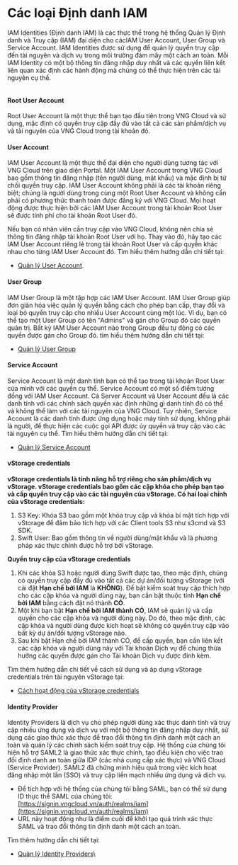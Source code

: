 # Các loại Định danh IAM

IAM Identities (Định danh IAM) là các thực thể trong hệ thống Quản lý Định danh và Truy cập (IAM) đại diện cho cácIAM User Account, User Group và Service Account. IAM Identities được sử dụng để quản lý quyền truy cập đến tài nguyên và dịch vụ trong môi trường đám mây một cách an toàn. Mỗi IAM Identity có một bộ thông tin đăng nhập duy nhất và các quyền liên kết liên quan xác định các hành động mà chúng có thể thực hiện trên các tài nguyên cụ thể.

<figure><img src="https://docs.vngcloud.vn/download/attachments/59806590/Identities-Page-1.drawio%20(1).png?version=1&#x26;modificationDate=1691474663000&#x26;api=v2" alt=""><figcaption></figcaption></figure>

#### Root User Account <a href="#iamidentities-rootuseraccount" id="iamidentities-rootuseraccount"></a>

Root User Account là một thực thể bạn tạo đầu tiên trong VNG Cloud và sử dụng, mặc định có quyền truy cập đầy đủ vào tất cả các sản phẩm/dịch vụ và tài nguyên của VNG Cloud trong tài khoản đó.

#### User Account <a href="#iamidentities-useraccount" id="iamidentities-useraccount"></a>

IAM User Account là một thực thể đại diện cho người dùng tương tác với VNG Cloud trên giao diện Portal. Một IAM User Account trong VNG Cloud bao gồm thông tin đăng nhập (tên người dùng, mật khẩu) và mặc định bị từ chối quyền truy cập. IAM User Account không phải là các tài khoản riêng biệt; chúng là người dùng trong cùng một Root User Account và không cần phải có phương thức thanh toán được đăng ký với VNG Cloud. Mọi hoạt động được thực hiện bởi các IAM User Account trong tài khoản Root User sẽ được tính phí cho tài khoản Root User đó.

Nếu bạn có nhân viên cần truy cập vào VNG Cloud, không nên chia sẻ thông tin đăng nhập tài khoản Root User với họ. Thay vào đó, hãy tạo các IAM User Account riêng lẻ trong tài khoản Root User và cấp quyền khác nhau cho từng IAM User Account đó. Tìm hiểu thêm hướng dẫn chi tiết tại:

* [Quản lý User Account](https://docs.vngcloud.vn/pages/viewpage.action?pageId=59806682).

#### User Group <a href="#iamidentities-usergroup" id="iamidentities-usergroup"></a>

IAM User Group là một tập hợp các IAM User Account. IAM User Group giúp đơn giản hóa việc quản lý quyền bằng cách cho phép bạn cấp, thay đổi và loại bỏ quyền truy cập cho nhiều User Account cùng một lúc. Ví dụ, bạn có thể tạo một User Group có tên "Admins" và gán cho Group đó các quyền quản trị. Bất kỳ IAM User Account nào trong Group đều tự động có các quyền được gán cho Group đó. tìm hiểu thêm hướng dẫn chi tiết tại:

* [Quản lý User Group](tai-khoan-user-groups.md)

#### Service Account <a href="#iamidentities-serviceaccount" id="iamidentities-serviceaccount"></a>

Service Account là một danh tính bạn có thể tạo trong tài khoản Root User của mình với các quyền cụ thể. Service Account có một số điểm tương đồng với IAM User Account. Cả Server Account và User Account đều là các danh tính với các chính sách quyền xác định những gì danh tính đó có thể và không thể làm với các tài nguyên của VNG Cloud. Tuy nhiên, Service Account là các danh tính được ứng dụng hoặc máy tính sử dụng, không phải là người, để thực hiện các cuộc gọi API được ủy quyền và truy cập vào các tài nguyên cụ thể. Tìm hiểu thêm hướng dẫn chi tiết tại:

* [Quản lý Service Account](../../vstorage/vstorage-hcm03/quan-ly-truy-cap/quan-ly-tai-khoan-truy-cap-vstorage/tai-khoan-service-account/khoi-tao-tai-khoan-service-account.md)

#### vStorage credentials <a href="#iamidentities-vstoragecredentials" id="iamidentities-vstoragecredentials"></a>

**vStorage credentials là tính năng hỗ trợ riêng cho sản phẩm/dịch vụ vStorage. vStorage credentials bao gồm các cặp khóa cho phép bạn tạo và cấp quyền truy cập vào các tài nguyên của vStorage. Có hai loại chính của vStorage credentials:**

1. S3 Key: Khóa S3 bao gồm một khóa truy cập và khóa bí mật tích hợp với vStorage để đảm bảo tích hợp với các Client tools S3 như s3cmd và S3 SDK.
2. Swift User: Bao gồm thông tin về người dùng/mật khẩu và là phương pháp xác thực chính được hỗ trợ bởi vStorage.

**Quyền truy cập của vStorage credentials**

1. Khi các khóa S3 hoặc người dùng Swift được tạo, theo mặc định, chúng có quyền truy cập đầy đủ vào tất cả các dự án/đối tượng vStorage (với cài đặt **Hạn chế bởi IAM** là **KHÔNG**). Để bật kiểm soát truy cập thích hợp cho các cặp khóa và người dùng này, bạn cần bật thuộc tính **Hạn chế bởi IAM** bằng cách đặt nó thành **CÓ**.
2. Một khi bạn bật **Hạn chế bởi IAM thành CÓ**, IAM sẽ quản lý và cấp quyền cho các cặp khóa và người dùng này. Do đó, theo mặc định, các cặp khóa và người dùng được kích hoạt sẽ không có quyền truy cập vào bất kỳ dự án/đối tượng vStorage nào.
3. Sau khi bật Hạn chế bởi IAM thành CÓ, để cấp quyền, bạn cần liên kết các cặp khóa và người dùng này với Tài khoản Dịch vụ để chúng thừa hưởng các quyền được gán cho Tài khoản Dịch vụ được đính kèm.

Tìm thêm hướng dẫn chi tiết về cách sử dụng và áp dụng vStorage credentials trên tài nguyên vStorage tại:

* [Cách hoạt động của vStorage credentials](./#iamidentities-vstoragecredentials)

#### Identity Provider <a href="#iamidentities-identityprovider" id="iamidentities-identityprovider"></a>

Identity Providers là dịch vụ cho phép người dùng xác thực danh tính và truy cập nhiều ứng dụng và dịch vụ với một bộ thông tin đăng nhập duy nhất, sử dụng các giao thức xác thực để trao đổi thông tin định danh một cách an toàn và quản lý các chính sách kiểm soát truy cập. Hệ thống của chúng tôi hiện hỗ trợ SAML2 là giao thức xác thực chính, tạo điều kiện cho việc trao đổi định danh an toàn giữa IDP (các nhà cung cấp xác thực) và VNG Cloud (Service Provider). SAML2 đã chứng minh hiệu quả trong việc kích hoạt đăng nhập một lần (SSO) và truy cập liền mạch nhiều ứng dụng và dịch vụ.

* Để tích hợp với hệ thống của chúng tôi bằng SAML, bạn có thể sử dụng ID thực thể SAML của chúng tôi: [https://signin.vngcloud.vn/auth/realms/iam](https://signin.vngcloud.vn/auth/realms/iam)
* URL này hoạt động như là điểm cuối để khởi tạo quá trình xác thực SAML và trao đổi thông tin định danh một cách an toàn.

Tìm thêm hướng dẫn chi tiết tại:

* [Quản lý Identity Providers](thiet-lap-identity-providers.md)\


